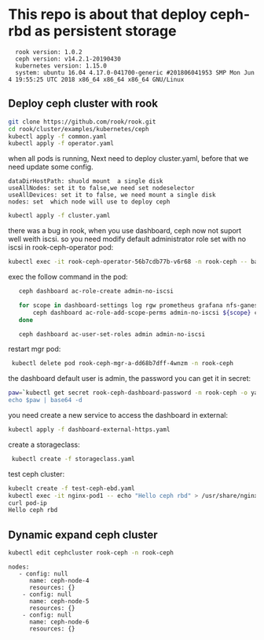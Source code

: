 # This repo is  about that deploy  ceph-rbd as persistent storage

```
  rook version: 1.0.2
  ceph version: v14.2.1-20190430
  kubernetes version: 1.15.0
  system: ubuntu 16.04 4.17.0-041700-generic #201806041953 SMP Mon Jun 4 19:55:25 UTC 2018 x86_64 x86_64 x86_64 GNU/Linux
```

## Deploy ceph cluster with rook

```bash
git clone https://github.com/rook/rook.git
cd rook/cluster/examples/kubernetes/ceph
kubectl apply -f common.yaml 
kubectl apply -f operator.yaml 
```
when all pods is running, Next need to deploy cluster.yaml, before that we need update some config.

```
dataDirHostPath: shuold mount  a single disk
useAllNodes: set it to false,we need set nodeselector 
useAllDevices: set it to false, we need mount a single disk
nodes: set  which node will use to deploy ceph 
```

```bash
kubectl apply -f cluster.yaml 
```
there was a bug in rook, when you use dashboard, ceph now not suport well weith iscsi. so you need modify default administrator role 
set with no iscsi in rook-ceph-operator pod:

```bash
kubectl exec -it rook-ceph-operator-56b7cdb77b-v6r68 -n rook-ceph -- bash
```


exec the follow command in the pod:

```bash
   ceph dashboard ac-role-create admin-no-iscsi

   for scope in dashboard-settings log rgw prometheus grafana nfs-ganesha manager hosts rbd-image config-opt rbd-mirroring cephfs user osd pool monitor; do
       ceph dashboard ac-role-add-scope-perms admin-no-iscsi ${scope} create delete read update;
   done

   ceph dashboard ac-user-set-roles admin admin-no-iscsi
```

restart mgr pod:

```bash
 kubectl delete pod rook-ceph-mgr-a-dd68b7dff-4wnzm -n rook-ceph
```
the dashboard default  user is admin, the password you can get it in secret:

```bash
paw=`kubectl get secret rook-ceph-dashboard-password -n rook-ceph -o yaml | grep password: | awk -F ":" '{print $2}`
echo $paw | base64 -d
```
you need create a new service to access the dashboard in external:

```bash
kubectl apply -f dashboard-external-https.yaml
```

create a storageclass:

```bash
 kubectl create -f storageclass.yaml 
```
test ceph cluster:

```bash
kubeclt create -f test-ceph-ebd.yaml 
kubectl exec -it nginx-pod1 -- echo "Hello ceph rbd" > /usr/share/nginx/html/index.html
curl pod-ip 
Hello ceph rbd
```
## Dynamic expand ceph cluster

```bash
kubectl edit cephcluster rook-ceph -n rook-ceph
```

```
nodes:
   - config: null
      name: ceph-node-4
      resources: {}
    - config: null
      name: ceph-node-5
      resources: {}
    - config: null
      name: ceph-node-6
      resources: {}
```
